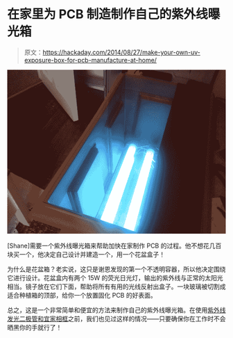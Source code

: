 # 在家里为 PCB 制造制作自己的紫外线曝光箱

> 原文：<https://hackaday.com/2014/08/27/make-your-own-uv-exposure-box-for-pcb-manufacture-at-home/>

![UV exposure box](img/94ad12c99cf3429aecb06e5448c83ab1.png)

[Shane]需要一个紫外线曝光箱来帮助加快在家制作 PCB 的过程。他不想花几百块买一个，他决定自己设计并建造一个，用一个花盆盒子！

为什么是花盆箱？老实说，这只是谢恩发现的第一个不透明容器，所以他决定围绕它进行设计。花盆盒内有两个 15W 的荧光日光灯，输出的紫外线与正常的太阳光相当。镜子放在它们下面，帮助将所有有用的光线反射出盒子。一块玻璃被切割成适合种植箱的顶部，给你一个放置固化 PCB 的好表面。

总之，这是一个非常简单和便宜的方法来制作自己的紫外线曝光箱。在使用[紫外线发光二极管和宜家相框](http://hackaday.com/2012/09/24/uv-leds-expose-pcbs-gives-you-a-tan/)之前，我们也见过这样的情况——只要确保你在工作时不会晒黑你的手就行了！